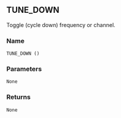 ## TUNE\_DOWN

Toggle (cycle down) frequency or channel.


### Name

`TUNE_DOWN ()`


### Parameters

`None`


### Returns

`None`